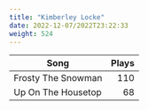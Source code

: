 ```yaml
---
title: "Kimberley Locke"
date: 2022-12-07/2022T23:22:33
weight: 524
---
```




 Song | Plays 
----- | -----:
Frosty The Snowman | 110
Up On The Housetop | 68
